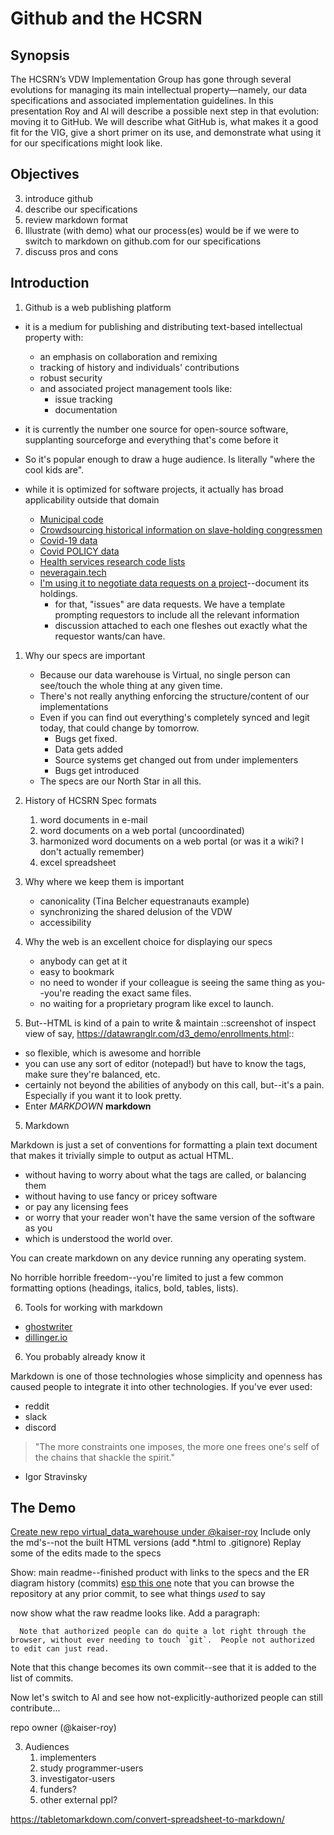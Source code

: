 # Github and the HCSRN

## Synopsis

The HCSRN’s VDW Implementation Group has gone through several evolutions for managing its main intellectual property—namely, our data specifications and associated implementation guidelines. In this presentation Roy and Al will describe a possible next step in that evolution: moving it to GitHub.  We will describe what GitHub is, what makes it a good fit for the VIG, give a short primer on its use, and demonstrate what using it for our specifications might look like.

## Objectives

3. introduce github
2. describe our specifications
2. review markdown format
1. Illustrate (with demo) what our process(es) would be if we were to switch to markdown on github.com for our specifications
4. discuss pros and cons

## Introduction

1. Github is a web publishing platform

  * it is a medium for publishing and distributing text-based intellectual property with:
    * an emphasis on collaboration and remixing
    * tracking of history and individuals' contributions
    * robust security
    * and associated project management tools like:
      * issue tracking
      * documentation

   * it is currently the number one source for open-source software, supplanting sourceforge and everything that's come before it

   * So it's popular enough to draw a huge audience. Is literally "where the cool kids are".

   * while it is optimized for software projects, it actually has broad applicability outside that domain
      * [Municipal code](https://arstechnica.com/tech-policy/2018/11/how-i-changed-the-law-with-a-github-pull-request/)
      * [Crowdsourcing historical information on slave-holding congressmen](https://github.com/washingtonpost/data-congress-slaveowners)
      * [Covid-19 data](https://github.com/nytimes/covid-19-data)
      * [Covid POLICY data](https://github.com/OxCGRT/USA-covid-policy)
      * [Health services research code lists](https://github.com/MHResearchNetwork/MHRN-Central)
      * [neveragain.tech](https://neveragain.tech/)
      * [I'm using it to negotiate data requests on a project](https://github.com/kaufman-lab/act-ap-requests)--document its holdings.
         * for that, "issues" are data requests. We have a template prompting requestors to include all the relevant information
         * discussion attached to each one fleshes out exactly what the requestor wants/can have.

1. Why our specs are important
   * Because our data warehouse is Virtual, no single person can see/touch the whole thing at any given time.
   * There's not really anything enforcing the structure/content of our implementations
   * Even if you can find out everything's completely synced and legit today, that could change by tomorrow.
      * Bugs get fixed.
      * Data gets added
      * Source systems get changed out from under implementers
      * Bugs get introduced
   * The specs are our North Star in all this.

2. History of HCSRN Spec formats
   1. word documents in e-mail
   2. word documents on a web portal (uncoordinated)
   3. harmonized word documents on a web portal (or was it a wiki? I don't actually remember)
   4. excel spreadsheet

2. Why where we keep them is important
   * canonicality (Tina Belcher equestranauts example)
   * synchronizing the shared delusion of the VDW
   * accessibility

3. Why the web is an excellent choice for displaying our specs
   * anybody can get at it
   * easy to bookmark
   * no need to wonder if your colleague is seeing the same thing as you--you're reading the exact same files.
   * no waiting for a proprietary program like excel to launch.

4. But--HTML is kind of a pain to write & maintain
  ::screenshot of inspect view of say, https://datawranglr.com/d3_demo/enrollments.html::
  * so flexible, which is awesome and horrible
  * you can use any sort of editor (notepad!) but have to know the tags, make sure they're balanced, etc.
  * certainly not beyond the abilities of anybody on this call, but--it's a pain. Especially if you want it to look pretty.
  * Enter _MARKDOWN_ **markdown**

5. Markdown

Markdown is just a set of conventions for formatting a plain text document that makes it trivially simple to output as actual HTML.

* without having to worry about what the tags are called, or balancing them
* without having to use fancy or pricey software
* or pay any licensing fees
* or worry that your reader won't have the same version of the software as you
* which is understood the world over.

You can create markdown on any device running any operating system.

No horrible horrible freedom--you're limited to just a few common formatting options (headings, italics, bold, tables, lists).

6. Tools for working with markdown

  * [ghostwriter](https://wereturtle.github.io/ghostwriter/)
  * [dillinger.io](https://dillinger.io/)

6. You probably already know it

Markdown is one of those technologies whose simplicity and openness has caused people to integrate it into other technologies.  If you've ever used:
* reddit
* slack
* discord

> "The more constraints one imposes, the more one frees one's self of the chains that shackle the spirit."
- Igor Stravinsky

## The Demo

[Create new repo virtual_data_warehouse under @kaiser-roy](https://github.com/kaiser-roy/hcsrn-vdw)
Include only the md's--not the built HTML versions (add \*.html to .gitignore)
Replay some of the edits made to the specs

Show:
   main readme--finished product
      with links to the specs
      and the ER diagram
   history (commits)
      [esp this one](https://github.com/kaiser-roy/hcsrn-vdw/commit/be501f8486fcfd6bf6e43df589789492edd2112e?diff=split)
      note that you can browse the repository at any prior commit, to see what things *used* to say

   now show what the raw readme looks like.
   Add a paragraph:

      Note that authorized people can do quite a lot right through the browser, without ever needing to touch `git`.  People not authorized to edit can just read.

   Note that this change becomes its own commit--see that it is added to the list of commits.

   Now let's switch to Al and see how not-explicitly-authorized people can still contribute...

   repo owner (@kaiser-roy)




3. Audiences
   1. implementers
   3. study programmer-users
   2. investigator-users
   4. funders?
   5. other external ppl?




https://tabletomarkdown.com/convert-spreadsheet-to-markdown/

